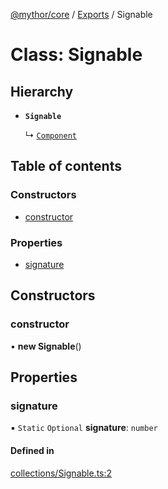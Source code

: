 [@mythor/core](../README.md) / [Exports](../modules.md) / Signable

# Class: Signable

## Hierarchy

- **`Signable`**

  ↳ [`Component`](Component.md)

## Table of contents

### Constructors

- [constructor](Signable.md#constructor)

### Properties

- [signature](Signable.md#signature)

## Constructors

### constructor

• **new Signable**()

## Properties

### signature

▪ `Static` `Optional` **signature**: `number`

#### Defined in

[collections/Signable.ts:2](https://github.com/desaintvincent/mythor/blob/eecdc4f/packages/core/src/collections/Signable.ts#L2)
